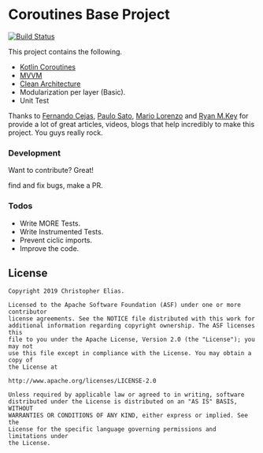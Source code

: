 # Coroutines Base Project

[![Build Status](https://travis-ci.org/joemccann/dillinger.svg?branch=master)](https://travis-ci.org/joemccann/dillinger)

This project contains the following.

  - [Kotlin Coroutines]
  - [MVVM]
  - [Clean Architecture]
  - Modularization per layer (Basic).
  - Unit Test

Thanks to [Fernando Cejas], [Paulo Sato], [Mario Lorenzo] and [Ryan M.Key] for provide a lot of great articles, videos, blogs that help incredibly to make this project. You guys really rock.

### Development

Want to contribute? Great!

find and fix bugs, make a PR.


### Todos

 - Write MORE Tests.
 - Write Instrumented Tests.
 - Prevent ciclic imports.
 - Improve the code.

License
----
```
Copyright 2019 Christopher Elias.

Licensed to the Apache Software Foundation (ASF) under one or more contributor
license agreements. See the NOTICE file distributed with this work for
additional information regarding copyright ownership. The ASF licenses this
file to you under the Apache License, Version 2.0 (the "License"); you may not
use this file except in compliance with the License. You may obtain a copy of
the License at

http://www.apache.org/licenses/LICENSE-2.0

Unless required by applicable law or agreed to in writing, software
distributed under the License is distributed on an "AS IS" BASIS, WITHOUT
WARRANTIES OR CONDITIONS OF ANY KIND, either express or implied. See the
License for the specific language governing permissions and limitations under
the License.
```
   [Fernando Cejas]: <https://fernandocejas.com/>
   [Mario Lorenzo]: <https://github.com/sanogueralorenzo>
   [git-repo-url]: <https://github.com/joemccann/dillinger.git>
   [Paulo Sato]: <https://proandroiddev.com/@paulocns>
   [Ryan M.Key]: <https://www.youtube.com/user/gosuddr93/videos>
   [Kotlin Coroutines]: <https://kotlinlang.org/docs/reference/coroutines-overview.html>
   [MVVM]: <https://developer.android.com/jetpack/docs/guide>
   [Clean Architecture]: <https://proandroiddev.com/clean-architecture-data-flow-dependency-rule-615ffdd79e29>
